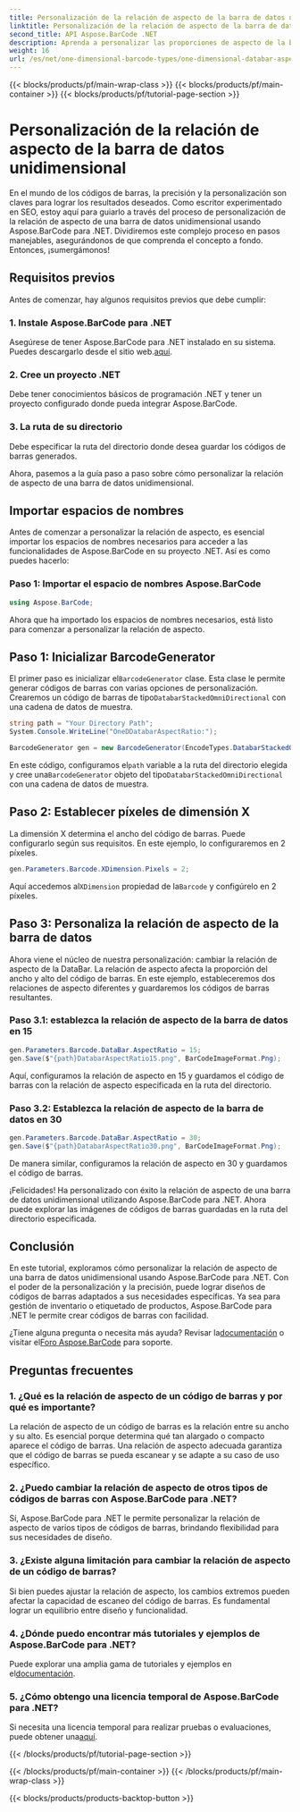 ```yaml
---
title: Personalización de la relación de aspecto de la barra de datos unidimensional
linktitle: Personalización de la relación de aspecto de la barra de datos unidimensional
second_title: API Aspose.BarCode .NET
description: Aprenda a personalizar las proporciones de aspecto de la barra de datos unidimensional en .NET usando Aspose.BarCode. Mejore la precisión y el diseño de los códigos de barras.
weight: 16
url: /es/net/one-dimensional-barcode-types/one-dimensional-databar-aspect-ratio-customization/
---
```


{{< blocks/products/pf/main-wrap-class >}}
{{< blocks/products/pf/main-container >}}
{{< blocks/products/pf/tutorial-page-section >}}

# Personalización de la relación de aspecto de la barra de datos unidimensional


En el mundo de los códigos de barras, la precisión y la personalización son claves para lograr los resultados deseados. Como escritor experimentado en SEO, estoy aquí para guiarlo a través del proceso de personalización de la relación de aspecto de una barra de datos unidimensional usando Aspose.BarCode para .NET. Dividiremos este complejo proceso en pasos manejables, asegurándonos de que comprenda el concepto a fondo. Entonces, ¡sumergámonos!

## Requisitos previos

Antes de comenzar, hay algunos requisitos previos que debe cumplir:

### 1. Instale Aspose.BarCode para .NET

 Asegúrese de tener Aspose.BarCode para .NET instalado en su sistema. Puedes descargarlo desde el sitio web.[aquí](https://releases.aspose.com/barcode/net/).

### 2. Cree un proyecto .NET

Debe tener conocimientos básicos de programación .NET y tener un proyecto configurado donde pueda integrar Aspose.BarCode.

### 3. La ruta de su directorio

Debe especificar la ruta del directorio donde desea guardar los códigos de barras generados.

Ahora, pasemos a la guía paso a paso sobre cómo personalizar la relación de aspecto de una barra de datos unidimensional.

## Importar espacios de nombres

Antes de comenzar a personalizar la relación de aspecto, es esencial importar los espacios de nombres necesarios para acceder a las funcionalidades de Aspose.BarCode en su proyecto .NET. Así es como puedes hacerlo:

### Paso 1: Importar el espacio de nombres Aspose.BarCode

```csharp
using Aspose.BarCode;
```

Ahora que ha importado los espacios de nombres necesarios, está listo para comenzar a personalizar la relación de aspecto.

## Paso 1: Inicializar BarcodeGenerator

 El primer paso es inicializar el`BarcodeGenerator` clase. Esta clase le permite generar códigos de barras con varias opciones de personalización. Crearemos un código de barras de tipo`DatabarStackedOmniDirectional` con una cadena de datos de muestra.

```csharp
string path = "Your Directory Path";
System.Console.WriteLine("OneDDatabarAspectRatio:");

BarcodeGenerator gen = new BarcodeGenerator(EncodeTypes.DatabarStackedOmniDirectional, "(01)12345678901231");
```

 En este código, configuramos el`path` variable a la ruta del directorio elegida y cree una`BarcodeGenerator` objeto del tipo`DatabarStackedOmniDirectional` con una cadena de datos de muestra.

## Paso 2: Establecer píxeles de dimensión X

La dimensión X determina el ancho del código de barras. Puede configurarlo según sus requisitos. En este ejemplo, lo configuraremos en 2 píxeles.

```csharp
gen.Parameters.Barcode.XDimension.Pixels = 2;
```

 Aquí accedemos al`XDimension` propiedad de la`Barcode` y configúrelo en 2 píxeles.

## Paso 3: Personaliza la relación de aspecto de la barra de datos

Ahora viene el núcleo de nuestra personalización: cambiar la relación de aspecto de la DataBar. La relación de aspecto afecta la proporción del ancho y alto del código de barras. En este ejemplo, estableceremos dos relaciones de aspecto diferentes y guardaremos los códigos de barras resultantes.

### Paso 3.1: establezca la relación de aspecto de la barra de datos en 15

```csharp
gen.Parameters.Barcode.DataBar.AspectRatio = 15;
gen.Save($"{path}DatabarAspectRatio15.png", BarCodeImageFormat.Png);
```

Aquí, configuramos la relación de aspecto en 15 y guardamos el código de barras con la relación de aspecto especificada en la ruta del directorio.

### Paso 3.2: Establezca la relación de aspecto de la barra de datos en 30

```csharp
gen.Parameters.Barcode.DataBar.AspectRatio = 30;
gen.Save($"{path}DatabarAspectRatio30.png", BarCodeImageFormat.Png);
```

De manera similar, configuramos la relación de aspecto en 30 y guardamos el código de barras.

¡Felicidades! Ha personalizado con éxito la relación de aspecto de una barra de datos unidimensional utilizando Aspose.BarCode para .NET. Ahora puede explorar las imágenes de códigos de barras guardadas en la ruta del directorio especificada.

## Conclusión

En este tutorial, exploramos cómo personalizar la relación de aspecto de una barra de datos unidimensional usando Aspose.BarCode para .NET. Con el poder de la personalización y la precisión, puede lograr diseños de códigos de barras adaptados a sus necesidades específicas. Ya sea para gestión de inventario o etiquetado de productos, Aspose.BarCode para .NET le permite crear códigos de barras con facilidad.

 ¿Tiene alguna pregunta o necesita más ayuda? Revisar la[documentación](https://reference.aspose.com/barcode/net/) o visitar el[Foro Aspose.BarCode](https://forum.aspose.com/c/barcode/13) para soporte.

## Preguntas frecuentes

### 1. ¿Qué es la relación de aspecto de un código de barras y por qué es importante?

La relación de aspecto de un código de barras es la relación entre su ancho y su alto. Es esencial porque determina qué tan alargado o compacto aparece el código de barras. Una relación de aspecto adecuada garantiza que el código de barras se pueda escanear y se adapte a su caso de uso específico.

### 2. ¿Puedo cambiar la relación de aspecto de otros tipos de códigos de barras con Aspose.BarCode para .NET?

Sí, Aspose.BarCode para .NET le permite personalizar la relación de aspecto de varios tipos de códigos de barras, brindando flexibilidad para sus necesidades de diseño.

### 3. ¿Existe alguna limitación para cambiar la relación de aspecto de un código de barras?

Si bien puedes ajustar la relación de aspecto, los cambios extremos pueden afectar la capacidad de escaneo del código de barras. Es fundamental lograr un equilibrio entre diseño y funcionalidad.

### 4. ¿Dónde puedo encontrar más tutoriales y ejemplos de Aspose.BarCode para .NET?

 Puede explorar una amplia gama de tutoriales y ejemplos en el[documentación](https://reference.aspose.com/barcode/net/).

### 5. ¿Cómo obtengo una licencia temporal de Aspose.BarCode para .NET?

 Si necesita una licencia temporal para realizar pruebas o evaluaciones, puede obtener una[aquí](https://purchase.aspose.com/temporary-license/).



{{< /blocks/products/pf/tutorial-page-section >}}

{{< /blocks/products/pf/main-container >}}
{{< /blocks/products/pf/main-wrap-class >}}

{{< blocks/products/products-backtop-button >}}
